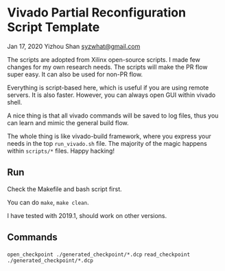 # Vivado Partial Reconfiguration Script Template

Jan 17, 2020  Yizhou Shan <syzwhat@gmail.com>

The scripts are adopted from Xilinx open-source scripts.
I made few changes for my own research needs.
The scripts will make the PR flow super easy.
It can also be used for non-PR flow.

Everything is script-based here, which is useful if you are using remote servers.
It is also faster. However, you can always open GUI within vivado shell.

A nice thing is that all vivado commands will be saved to log files,
thus you can learn and mimic the general build flow.

The whole thing is like vivado-build framework,
where you express your needs in the top `run_vivado.sh` file.
The majority of the magic happens within `scripts/*` files.
Happy hacking!

## Run

Check the Makefile and bash script first.

You can do `make`, `make clean`.

I have tested with 2019.1, should work on other versions.

## Commands

`open_checkpoint ./generated_checkpoint/*.dcp`
`read_checkpoint ./generated_checkpoint/*.dcp`

